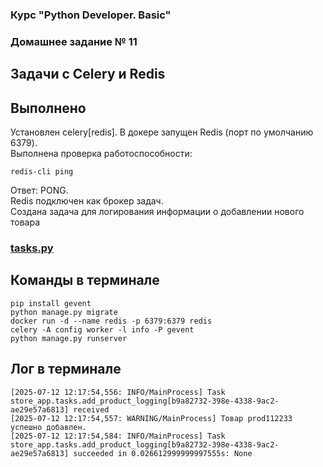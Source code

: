 ### Курс "Python Developer. Basic" ###

### Домашнее задание № 11 ###

## Задачи с Celery и Redis ##

## Выполнено ## 

Установлен celery[redis].
В докере запущен Redis (порт по умолчанию 6379).   
Выполнена проверка работоспособности:
   ```
   redis-cli ping
   ```
   Ответ: PONG.   
Redis подключен как брокер задач.   
Создана задача для логирования информации о добавлении нового товара

### [tasks.py](store_app/tasks.py) ###

## Команды в терминале ## 
```
pip install gevent
python manage.py migrate   
docker run -d --name redis -p 6379:6379 redis
celery -A config worker -l info -P gevent
python manage.py runserver
```
## Лог в терминале ## 
```
[2025-07-12 12:17:54,556: INFO/MainProcess] Task store_app.tasks.add_product_logging[b9a82732-398e-4338-9ac2-ae29e57a6813] received
[2025-07-12 12:17:54,557: WARNING/MainProcess] Товар prod112233 успешно добавлен.
[2025-07-12 12:17:54,584: INFO/MainProcess] Task store_app.tasks.add_product_logging[b9a82732-398e-4338-9ac2-ae29e57a6813] succeeded in 0.026612999999997555s: None
```


